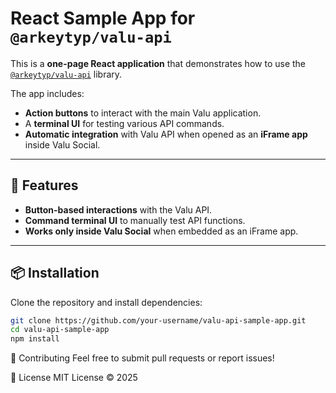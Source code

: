 # React Sample App for `@arkeytyp/valu-api`

This is a **one-page React application** that demonstrates how to use the [`@arkeytyp/valu-api`](https://www.npmjs.com/package/@arkeytyp/valu-api) library.  

The app includes:
- **Action buttons** to interact with the main Valu application.
- A **terminal UI** for testing various API commands.
- **Automatic integration** with Valu API when opened as an **iFrame app** inside Valu Social.

---

## 🚀 Features
- **Button-based interactions** with the Valu API.
- **Command terminal UI** to manually test API functions.
- **Works only inside Valu Social** when embedded as an iFrame app.

---

## 📦 Installation
Clone the repository and install dependencies:
```sh
git clone https://github.com/your-username/valu-api-sample-app.git
cd valu-api-sample-app
npm install
```

🤝 Contributing
Feel free to submit pull requests or report issues!

📄 License
MIT License © 2025